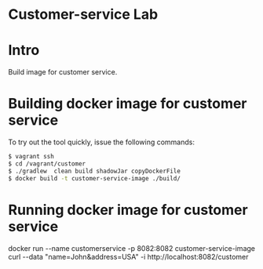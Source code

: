 Customer-service Lab
==========

# Intro

Build image for customer service.

# Building docker image for customer service

To try out the tool quickly, issue the following commands:

```bash
$ vagrant ssh
$ cd /vagrant/customer
$ ./gradlew  clean build shadowJar copyDockerFile
$ docker build -t customer-service-image ./build/
```

# Running docker image for customer service
docker run --name customerservice -p 8082:8082 customer-service-image
curl --data "name=John&address=USA" -i http://localhost:8082/customer
